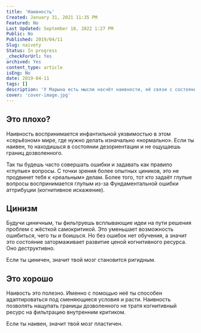 ```yaml
---
title: 'Наивность'
Created: January 31, 2021 11:35 PM
Featured: No
Last Updated: September 18, 2022 1:27 PM
Public: No
Published: 2019/04/11
Slug: naivety
Status: In progress
_checkForUrl: Yes
archived: Yes
content_type: article
isEng: No
date: 2019-04-11
tags: []
description: 'У Марына есть мысли насчёт наивности, её связи с состоянием игры и влиянии на развитие человека.'
cover: 'cover-image.jpg'
---
```


## Это плохо?

Наивность воспринимается инфантильной уязвимостью в этом «серьёзном» мире, где нужно делать изначально «нормально». Если ты наивен, то находишься в состоянии дезориентации и не ощущаешь границ дозволенного.

Так ты будешь часто совершать ошибки и задавать как правило «глупые» вопросы. С точки зрения более опытных циников, это не продвинет тебя к «реальным» делам. Более того, тот кто задаёт глупые вопросы воспринимается глупым из-за Фундаментальной ошибки аттрибуции (когнитивное искажение).

## Цинизм

Будучи циничным, ты фильтруешь всплывающие идеи на пути решения проблем с жёсткой самокритикой. Это уменьшает возможность ошибиться, чего ты и боишься. Но без ошибок нет обучения, а значит это состояние затормаживает развитие ценой когнитивного ресурса. Oно деструктивно.

Если ты циничен, значит твой мозг становится ригидным.

## Это хорошо

Наивость это полезно. Именно с помощью неё ты способен адаптироваться под сменяющиеся условия и расти. Наивность позволять нащупать границы дозволенного не тратя когнитивный ресурс на фильтрацию внутренним критиком.

Если ты наивен, значит твой мозг пластичен.